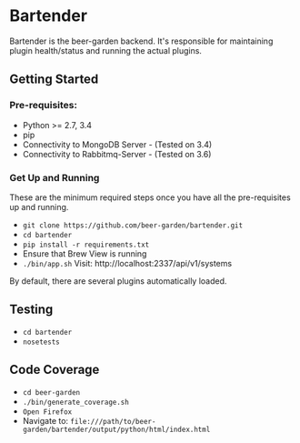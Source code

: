 Bartender
=================================

Bartender is the beer-garden backend. It's responsible for maintaining plugin health/status and running the actual plugins.

## Getting Started

### Pre-requisites:

* Python >= 2.7, 3.4
* pip
* Connectivity to MongoDB Server  - (Tested on 3.4)
* Connectivity to Rabbitmq-Server - (Tested on 3.6)


### Get Up and Running

These are the minimum required steps once you have all the pre-requisites up and running.

* `git clone https://github.com/beer-garden/bartender.git`
* `cd bartender`
* `pip install -r requirements.txt`
* Ensure that Brew View is running
* `./bin/app.sh`
Visit: http://localhost:2337/api/v1/systems


By default, there are several plugins automatically loaded.

## Testing

* `cd bartender`
* `nosetests`

## Code Coverage

* `cd beer-garden`
* `./bin/generate_coverage.sh`
* `Open Firefox`
* Navigate to: `file:///path/to/beer-garden/bartender/output/python/html/index.html`
